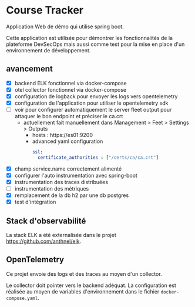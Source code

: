 # Course Tracker

Application Web de démo qui utilise spring boot.

Cette application est utilisée pour démontrer les fonctionnalités de la plateforme DevSecOps mais aussi comme test pour la mise en place d'un environnement de développement.

## avancement

- [x] backend ELK fonctionnel via docker-compose
- [x] otel collector fonctionnel via docker-compose
- [x] configuration de logback pour envoyer les logs vers opentelemetry
- [x] configuration de l'application pour utiliser le opentelemetry sdk
- [ ] voir pour configurer automatiquement le server fleet output pour attaquer le bon endpoint et préciser le ca.crt
  * actuellement fait manuellement dans Management > Feet > Settings > Outputs
    * hosts : https://es01:9200
    * advanced yaml configuration
        ```yaml
        ssl:
          certificate_authorities : ["/certs/ca/ca.crt"]
        ```
- [x] champ service.name correctement alimenté 
- [x] configurer l'auto instrumentation avec spring-boot
- [x] instrumentation des traces distribuées
- [ ] instrumentation des métriques
- [x] remplacement de la db h2 par une db postgres
- [x] test d'intégration

## Stack d'observabilité

La stack ELK a été externalisée dans le projet https://github.com/anthnel/elk.

## OpenTelemetry

Ce projet envoie des logs et des traces au moyen d'un collector.

Le collector doit pointer vers le backend adéquat. La configuration est réalisée au moyen de variables d'environnement dans le fichier `docker-compose.yaml`.

